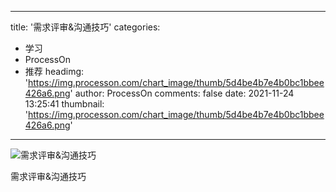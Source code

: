 
---
title: '需求评审&沟通技巧'
categories: 
 - 学习
 - ProcessOn
 - 推荐
headimg: 'https://img.processon.com/chart_image/thumb/5d4be4b7e4b0bc1bbee426a6.png'
author: ProcessOn
comments: false
date: 2021-11-24 13:25:41
thumbnail: 'https://img.processon.com/chart_image/thumb/5d4be4b7e4b0bc1bbee426a6.png'
---

<div>   
<img class="thumb" alt="需求评审&沟通技巧" src="https://img.processon.com/chart_image/thumb/5d4be4b7e4b0bc1bbee426a6.png" referrerpolicy="no-referrer">
<p>需求评审&沟通技巧</p>  
</div>
            